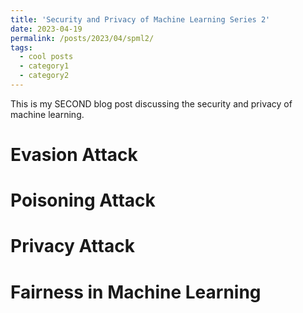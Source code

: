 ```yaml
---
title: 'Security and Privacy of Machine Learning Series 2'
date: 2023-04-19
permalink: /posts/2023/04/spml2/
tags:
  - cool posts
  - category1
  - category2
---
```


This is my SECOND blog post discussing the security and privacy of machine learning.

Evasion Attack
======

Poisoning Attack
======


Privacy Attack
======


Fairness in Machine Learning
======

